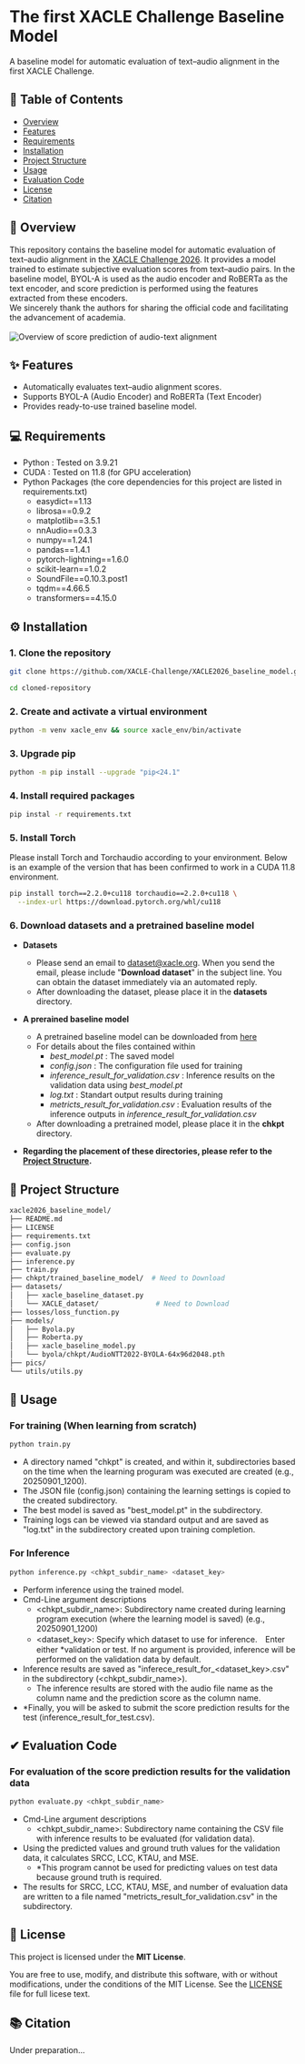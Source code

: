 # The first XACLE Challenge Baseline Model
A baseline model for automatic evaluation of text–audio alignment in the first XACLE Challenge.

## 📌 Table of Contents
- [Overview](#overview)
- [Features](#features)
- [Requirements](#requirements)
- [Installation](#installation)
- [Project Structure](#project-structure)
- [Usage](#usage)
- [Evaluation Code](#evaluation-code)
- [License](#license)
- [Citation](#citation)

<h2 id="overview">📖 Overview</h2>

This repository contains the baseline model for automatic evaluation of text–audio alignment in the [XACLE Challenge 2026](https://xacle.org/index.html). It provides a model trained to estimate subjective evaluation scores from text–audio pairs. In the baseline model, BYOL-A is used as the audio encoder and RoBERTa as the text encoder, and score prediction is performed using the features extracted from these encoders. <br>We sincerely thank the authors for sharing the official code and facilitating the advancement of academia. <br><br>
![Overview of score prediction of audio-text alignment](pics/task_overview.png)

<h2 id="features">✨ Features</h2>

- Automatically evaluates text–audio alignment scores.
- Supports BYOL-A (Audio Encoder) and RoBERTa (Text Encoder)
- Provides ready-to-use trained baseline model.

<h2 id="requirements">💻 Requirements</h2>

- Python : Tested on 3.9.21
- CUDA   : Tested on 11.8 (for GPU acceleration)
- Python Packages (the core dependencies for this project are listed in requirements.txt)
    - easydict==1.13
    - librosa==0.9.2
    - matplotlib==3.5.1
    - nnAudio==0.3.3
    - numpy==1.24.1
    - pandas==1.4.1
    - pytorch-lightning==1.6.0
    - scikit-learn==1.0.2
    - SoundFile==0.10.3.post1
    - tqdm==4.66.5
    - transformers==4.15.0

<h2 id="installation">⚙️ Installation</h2>

### 1. Clone the repository
```bash
git clone https://github.com/XACLE-Challenge/XACLE2026_baseline_model.git
```
```bash
cd cloned-repository
```
### 2. Create and activate a virtual environment
```bash
python -m venv xacle_env && source xacle_env/bin/activate
```

### 3. Upgrade pip
```bash
python -m pip install --upgrade "pip<24.1"
```

### 4. Install required packages
```bash
pip instal -r requirements.txt
```

### 5. Install Torch
Please install Torch and Torchaudio according to your environment. Below is an example of the version that has been confirmed to work in a CUDA 11.8 environment.
```bash
pip install torch==2.2.0+cu118 torchaudio==2.2.0+cu118 \
  --index-url https://download.pytorch.org/whl/cu118
```

### 6. Download datasets and a pretrained baseline model
- **Datasets**
  - Please send an email to [dataset@xacle.org](mailto:dataset@xacle.org). When you send the email, please include "**Download dataset**" in the subject line. You can obtain the dataset immediately via an automated reply.
  - After downloading the dataset, please place it in the **datasets** directory.
- **A prerained baseline model**
  - A pretrained baseline model can be downloaded from [here](https://y-okamoto.sakura.ne.jp/XACLE_Challenge/2025/baseline_model/trained_baseline_model.zip)
  - For details about the files contained within
    - *best_model.pt* : The saved model
    - *config.json* : The configuration file used for training
    - *inference_result_for_validation.csv* : Inference results on the validation data using *best_model.pt*
    - *log.txt* : Standart output results during training
    - *metricts_result_for_validation.csv* : Evaluation results of the inference outputs in *inference_result_for_validation.csv*
  - After downloading a pretrained model, please place it in the **chkpt** directory.

- **Regarding the placement of these directories, please refer to the [Project Structure](#project-structure).**

<h2 id="project-structure">📂 Project Structure</h2>

```bash
xacle2026_baseline_model/
├── README.md
├── LICENSE
├── requirements.txt
├── config.json
├── evaluate.py
├── inference.py
├── train.py
├── chkpt/trained_baseline_model/  # Need to Download
├── datasets/
│   ├── xacle_baseline_dataset.py
│   └── XACLE_dataset/              # Need to Download
├── losses/loss_function.py
├── models/
│   ├── Byola.py
│   ├── Roberta.py
│   ├── xacle_baseline_model.py
│   └── byola/chkpt/AudioNTT2022-BYOLA-64x96d2048.pth
├── pics/
└── utils/utils.py
```

<h2 id="usage">🚀 Usage</h2>

### For training (When learning from scratch)
```bash
python train.py
```
- A directory named "chkpt" is created, and within it, subdirectories based on the time when the learning proguram was executed are created (e.g., 20250901_1200).
- The JSON file (config.json) containing the learning settings is copied to the created subdirectory.
- The best model is saved as "best_model.pt" in the subdirectory.
- Training logs can be viewed via standard output and are saved as "log.txt" in the subdirectory created upon training completion.
### For Inference
```bash
python inference.py <chkpt_subdir_name> <dataset_key>
```
- Perform inference using the trained model.
- Cmd-Line argument descriptions
  - <chkpt_subdir_name>: Subdirectory name created during learning program execution (where the learning model is saved) (e.g., 20250901_1200)
  - <dataset_key>: Specify which dataset to use for inference.　Enter either *validation or test. If no argument is provided, inference will be performed on the validation data by default.
- Inference results are saved as "inferece_result_for_<dataset_key>.csv" in the subdirectory (<chkpt_subdir_name>).
  - The inference results are stored with the audio file name as the column name and the prediction score as the column name.
- *Finally, you will be asked to submit the score prediction results for the test (inference_result_for_test.csv).

<h2 id="evaluation-code">✔ Evaluation Code</h2>

### For evaluation of the score prediction results for the validation data
```bash
python evaluate.py <chkpt_subdir_name>
```
- Cmd-Line argument descriptions
  - <chkpt_subdir_name>: Subdirectory name containing the CSV file with inference results to be evaluated (for validation data).
- Using the predicted values and ground truth values for the validation data, it calculates SRCC, LCC, KTAU, and MSE.
  - *This program cannot be used for predicting values on test data because ground truth is required.
- The results for SRCC, LCC, KTAU, MSE, and number of evaluation data are written to a file named "metricts_result_for_validation.csv" in the subdirectory.

<h2 id="license">📄 License</h2>

This project is licensed under the **MIT License**.

You are free to use, modify, and distribute this software, with or without modifications, under the conditions of the MIT License. See the [LICENSE](./LICENSE) file for full licese text.

<h2 id="citation">📚 Citation</h2>
Under preparation...
<!-- ```bibtex
@hogehoge{xacle2026,
    title={Xacle Challenge},
    author={hogehoge},
    journal={hogehoge},
    year={hogehoge}
}
``` -->